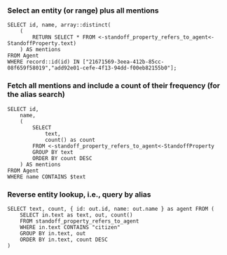 ### Select an entity (or range) plus all mentions

    SELECT id, name, array::distinct(
        (
            RETURN SELECT * FROM <-standoff_property_refers_to_agent<-StandoffProperty.text)
        ) AS mentions 
    FROM Agent 
    WHERE record::id(id) IN ["21671569-3eea-412b-85cc-08f659f58019","add92e01-cefe-4f13-94dd-f00eb82155b0"];

### Fetch all mentions and include a count of their frequency (for the alias search)

    SELECT id,
        name,
        (
            SELECT 
                text,
                count() as count
            FROM <-standoff_property_refers_to_agent<-StandoffProperty
            GROUP BY text
            ORDER BY count DESC
        ) AS mentions
    FROM Agent 
    WHERE name CONTAINS $text

### Reverse entity lookup, i.e., query by alias

    SELECT text, count, { id: out.id, name: out.name } as agent FROM (
        SELECT in.text as text, out, count()
        FROM standoff_property_refers_to_agent  
        WHERE in.text CONTAINS "citizen"
        GROUP BY in.text, out
        ORDER BY in.text, count DESC
    )